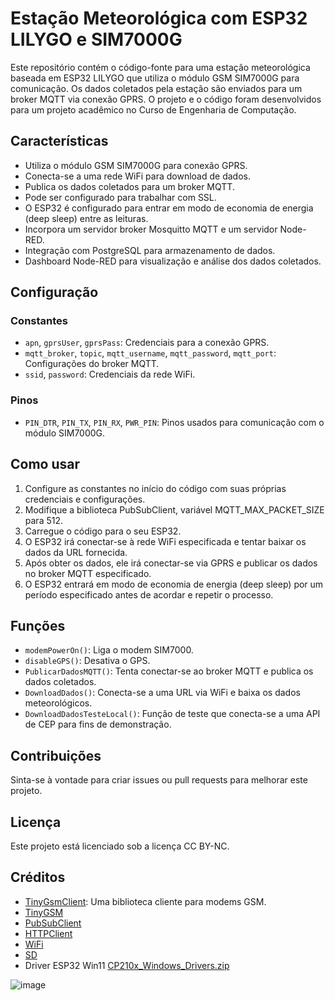# Estação Meteorológica com ESP32 LILYGO e SIM7000G

Este repositório contém o código-fonte para uma estação meteorológica baseada em ESP32 LILYGO que utiliza o módulo GSM SIM7000G para comunicação. Os dados coletados pela estação são enviados para um broker MQTT via conexão GPRS. O projeto e o código foram desenvolvidos para um projeto acadêmico no Curso de Engenharia de Computação.

## Características

- Utiliza o módulo GSM SIM7000G para conexão GPRS.
- Conecta-se a uma rede WiFi para download de dados.
- Publica os dados coletados para um broker MQTT.
- Pode ser configurado para trabalhar com SSL.
- O ESP32 é configurado para entrar em modo de economia de energia (deep sleep) entre as leituras.
- Incorpora um servidor broker Mosquitto MQTT e um servidor Node-RED.
- Integração com PostgreSQL para armazenamento de dados.
- Dashboard Node-RED para visualização e análise dos dados coletados.

## Configuração

### Constantes

- `apn`, `gprsUser`, `gprsPass`: Credenciais para a conexão GPRS.
- `mqtt_broker`, `topic`, `mqtt_username`, `mqtt_password`, `mqtt_port`: Configurações do broker MQTT.
- `ssid`, `password`: Credenciais da rede WiFi.

### Pinos

- `PIN_DTR`, `PIN_TX`, `PIN_RX`, `PWR_PIN`: Pinos usados para comunicação com o módulo SIM7000G.

## Como usar

1. Configure as constantes no início do código com suas próprias credenciais e configurações.
2. Modifique a biblioteca PubSubClient, variável MQTT_MAX_PACKET_SIZE para 512.
3. Carregue o código para o seu ESP32.
4. O ESP32 irá conectar-se à rede WiFi especificada e tentar baixar os dados da URL fornecida.
5. Após obter os dados, ele irá conectar-se via GPRS e publicar os dados no broker MQTT especificado.
6. O ESP32 entrará em modo de economia de energia (deep sleep) por um período especificado antes de acordar e repetir o processo.

## Funções

- `modemPowerOn()`: Liga o modem SIM7000.
- `disableGPS()`: Desativa o GPS.
- `PublicarDadosMQTT()`: Tenta conectar-se ao broker MQTT e publica os dados coletados.
- `DownloadDados()`: Conecta-se a uma URL via WiFi e baixa os dados meteorológicos.
- `DownloadDadosTesteLocal()`: Função de teste que conecta-se a uma API de CEP para fins de demonstração.

## Contribuições

Sinta-se à vontade para criar issues ou pull requests para melhorar este projeto.

## Licença

Este projeto está licenciado sob a licença CC BY-NC.

## Créditos

- [TinyGsmClient](https://github.com/vshymanskyy/TinyGSM): Uma biblioteca cliente para modems GSM.
- [TinyGSM](https://github.com/vshymanskyy/TinyGSM)
- [PubSubClient](https://github.com/knolleary/pubsubclient)
- [HTTPClient](https://github.com/amcewen/HttpClient)
- [WiFi](https://github.com/arduino-libraries/WiFi)
- [SD](https://www.arduino.cc/reference/en/libraries/sd/)
- Driver ESP32 Win11 [CP210x_Windows_Drivers.zip](https://github.com/PabloImhof/ESP32_GSM_MQTT_NODERED/files/14270645/CP210x_Windows_Drivers.zip)


![image](https://github.com/PabloImhof/ESP32_GSM_MQTT_NODERED/assets/89610302/81f5ec55-b0e2-4712-acf7-c57fb4037662)

